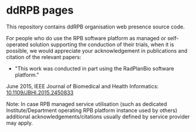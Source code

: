 # ddRPB pages

This repository contains ddRPB organisation web presence source code.

For people who do use the RPB software platform as managed or self-operated solution supporting the conduction of their trials, when it is possible, we would appreciate your acknowledgement in publications and citation of the relevant papers:

* "This work was conducted in part using the RadPlanBio software platform."

June 2015, IEEE Journal of Biomedical and Health Informatics: [10.1109/JBHI.2015.2450833](http://dx.doi.org/10.1109/JBHI.2015.2450833 "Towards Distributed Conduction of Large Scale Studies in Radiation Therapy and Oncology: open source system integration approach")

Note: In case RPB managed service utilisation (such as dedicated Institute/Department operating RPB platform instance used by others) additional acknowledgements/citations usually defined by service provider may apply.